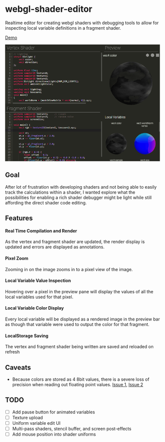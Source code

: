 # webgl-shader-editor
Realtime editor for creating webgl shaders with debugging tools to allow for inspecting local variable definitions in a fragment shader.

[Demo](https://gkjohnson.github.io/webgl-shader-editor/dist/index.bundle.html)

![Example](/docs/example.gif)

## Goal
After lot of frustration with developing shaders and not being able to easily track the calculations within a shader, I wanted explore what the possibilities for enabling a rich shader debugger might be light while still affording the direct shader code editing.

## Features
#### Real Time Compilation and Render
As the vertex and fragment shader are updated, the render display is updated and errors are displayed as annotations.

#### Pixel Zoom
Zooming in on the image zooms in to a pixel view of the image.

#### Local Variable Value Inspection
Hovering over a pixel in the preview pane will display the values of all the local variables used for that pixel.

#### Local Variable Color Display
Every local variable will be displayed as a rendered image in the preview bar as though that variable were used to output the color for that fragment.

#### LocalStorage Saving
The vertex and fragment shader being written are saved and reloaded on refresh

## Caveats
- Because colors are stored as 4 8bit values, there is a severe loss of precision when reading out floating point values. [Issue 1](https://github.com/gkjohnson/webgl-shader-editor/issues/2), [Issue 2](https://github.com/gkjohnson/webgl-shader-editor/issues/1)

## TODO
- [ ] Add pause button for animated variables
- [ ] Texture upload
- [ ] Uniform variable edit UI
- [ ] Multi-pass shaders, stencil buffer, and screen post-effects
- [ ] Add mouse position into shader uniforms
